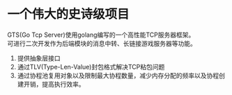 # 一个伟大的史诗级项目

GTS(Go Tcp Server)使用golang编写的一个高性能TCP服务器框架。\
可进行二次开发作为后端模块的消息中转、长链接游戏服务器等功能。

1. 提供抽象层接口
2. 通过TLV(Type-Len-Value)封包格式解决TCP粘包问题
3. 通过协程池复用对象以及限制最大协程数量，减少内存分配的频率以及协程创建开销，提高执行效率。
